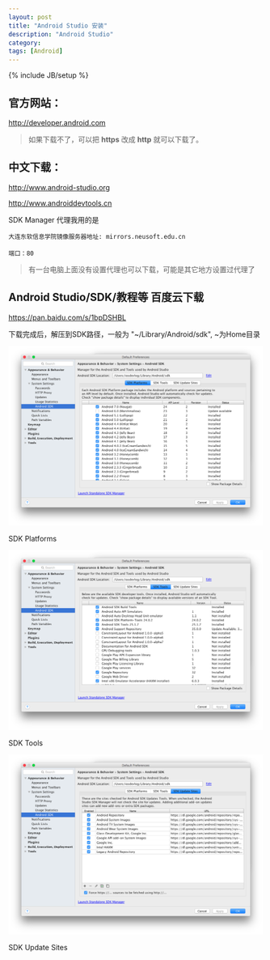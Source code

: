 ```yaml
---
layout: post
title: "Android Studio 安装"
description: "Android Studio"
category: 
tags: [Android]
---
```

{% include JB/setup %}

## 官方网站：

<http://developer.android.com>

> 如果下载不了，可以把 **https** 改成 **http** 就可以下载了。

## 中文下载：

​<http://www.android-studio.org>

<http://www.androiddevtools.cn>

SDK Manager 代理我用的是

    大连东软信息学院镜像服务器地址: mirrors.neusoft.edu.cn

    端口：80

> 有一台电脑上面没有设置代理也可以下载，可能是其它地方设置过代理了

## Android Studio/SDK/教程等 百度云下载

<https://pan.baidu.com/s/1bpDSHBL>

下载完成后，解压到SDK路径，一般为 "~/Library/Android/sdk", ~为Home目录

![1](/assets/images/Android/AndroidStudio/1.png)

SDK Platforms

![2](/assets/images/Android/AndroidStudio/2.png)

SDK Tools

![3](/assets/images/Android/AndroidStudio/3.png)

SDK Update Sites
